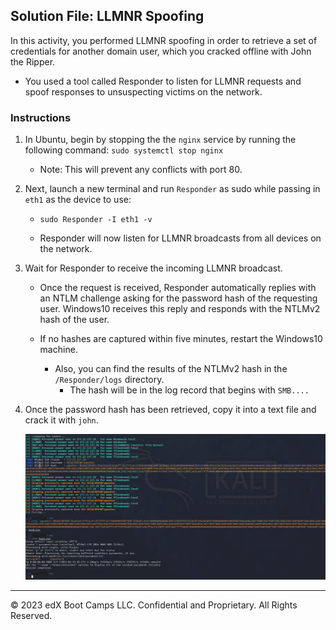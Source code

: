 ## Solution File: LLMNR Spoofing

In this activity, you performed LLMNR spoofing in order to retrieve a set of credentials for another domain user, which you cracked offline with John the Ripper.

- You used a tool called Responder to listen for LLMNR requests and spoof responses to unsuspecting victims on the network. 

### Instructions

1. In Ubuntu, begin by stopping the the `nginx` service by running the following command:  `sudo systemctl stop nginx`
     - Note: This will prevent any conflicts with port 80.
2. Next, launch a new terminal and run `Responder` as sudo while passing in `eth1` as the device to use:

     - `sudo Responder -I eth1 -v`
	
	 - Responder will now listen for LLMNR broadcasts from all devices on the network.
	
3. Wait for Responder to receive the incoming LLMNR broadcast. 

	 - Once the request is received, Responder automatically replies with an NTLM challenge asking for the password hash of the requesting user. Windows10 receives this reply and responds with the NTLMv2 hash of the user. 
	
	 - If no hashes are captured within five minutes, restart the Windows10 machine.
         - Also, you can find the results of the NTLMv2 hash in the `/Responder/logs` directory.
            - The hash will be in the log record that begins with `SMB....`
	
4. Once the password hash has been retrieved, copy it into a text file and crack it with `john`.

   ![Screenshot of the full exploit chain.](password.PNG)

---
&copy; 2023 edX Boot Camps LLC. Confidential and Proprietary. All Rights Reserved.



